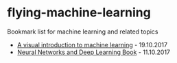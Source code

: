 # flying-machine-learning
Bookmark list for machine learning and related topics

- [A visual introduction to machine learning](http://www.r2d3.us/visual-intro-to-machine-learning-part-1/) - 19.10.2017
- [Neural Networks and Deep Learning Book](http://neuralnetworksanddeeplearning.com/) - 11.10.2017
